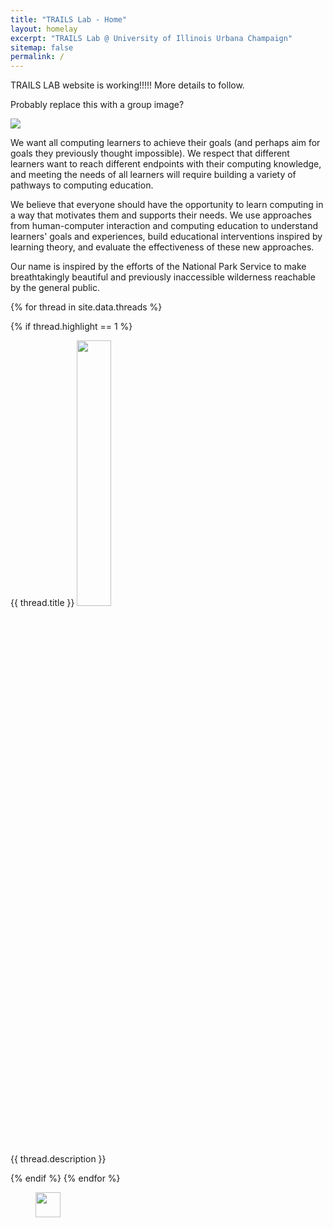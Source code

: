 ```yaml
---
title: "TRAILS Lab - Home"
layout: homelay
excerpt: "TRAILS Lab @ University of Illinois Urbana Champaign"
sitemap: false
permalink: /
---
```


TRAILS LAB website is working!!!!! More details to follow.

Probably replace this with a group image?
<div markdown="0" id="carousel" class="carousel slide" data-ride="carousel" data-interval="4000" data-pause="hover" >
    <div class="carousel-inner" markdown="0">
        <div class="item active">
            <img src="{{ site.url }}{{ site.baseurl }}/images/picpic/group.jpg"/>
        </div>
    </div>
</div>


We want all computing learners to achieve their goals (and perhaps aim for goals they previously thought impossible). We respect that different learners want to reach different endpoints with their computing knowledge, and meeting the needs of all learners will require building a variety of pathways to computing education.

We believe that everyone should have the opportunity to learn computing in a way that motivates them and supports their needs. We use approaches from human-computer interaction and computing education to understand learners' goals and experiences, build educational interventions inspired by learning theory, and evaluate the effectiveness of these new approaches. 

Our name is inspired by the efforts of the National Park Service to make breathtakingly beautiful and previously inaccessible wilderness reachable by the general public. 

{% for thread in site.data.threads %}

{% if thread.highlight == 1 %}

<div class="row">

<div class="col-sm-12 clearfix">
 <div class="well">
  <pubtit>{{ thread.title }}</pubtit>
  <img src="{{ site.url }}{{ site.baseurl }}/images/pubpic/{{ thread.image }}" class="img-responsive" width="33%"/>
  <p>{{ thread.description }}</p>
 </div>
</div>

</div>
{% endif %}
{% endfor %}

<figure class="fourth">
  <img src="{{ site.url }}{{ site.baseurl }}/images/logopic/logo_Illinois.png" style="width: 40px">
</figure>
